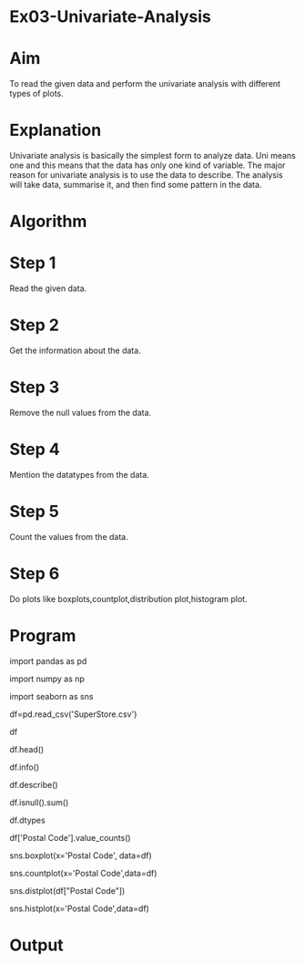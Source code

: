 # Ex03-Univariate-Analysis

# Aim  

To read the given data and perform the univariate analysis with different types of plots.  

# Explanation  

Univariate analysis is basically the simplest form to analyze data. Uni means one and this means that the data has only one kind of variable. The major reason for univariate analysis is to use the data to describe. The analysis will take data, summarise it, and then find some pattern in the data.  

# Algorithm  

# Step 1  

Read the given data.  

# Step 2  

Get the information about the data.  

# Step 3  

Remove the null values from the data.  

# Step 4  

Mention the datatypes from the data.  

# Step 5  

Count the values from the data.  

# Step 6  

Do plots like boxplots,countplot,distribution plot,histogram plot.  

# Program

import pandas as pd  

import numpy as np  

import seaborn as sns  

df=pd.read_csv('SuperStore.csv')  

df  

df.head()  

df.info()  

df.describe()  

df.isnull().sum()  

df.dtypes  

df['Postal Code'].value_counts()  

sns.boxplot(x='Postal Code', data=df)  

sns.countplot(x='Postal Code',data=df)  

sns.distplot(df["Postal Code"])  

sns.histplot(x='Postal Code',data=df)  

# Output

